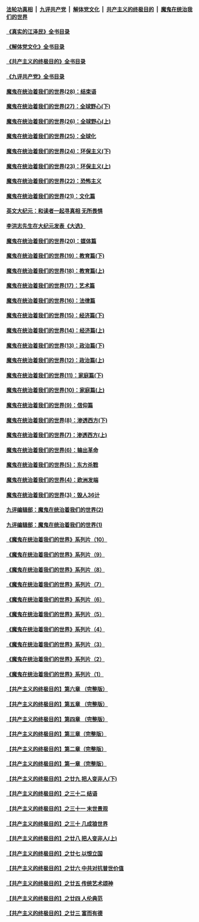 ####  [法轮功真相](../../../../basic/blob/master/README.md?t=05180631) &nbsp;|&nbsp; [九评共产党](../../../../9ping.md/blob/master/README.md?t=05180631) &nbsp;|&nbsp; [解体党文化](../../../../jtdwh.md/blob/master/README.md?t=05180631)  &nbsp;|&nbsp; [共产主义的终极目的](../../../../gczydzjmd.md/blob/master/README.md?t=05180631) &nbsp;|&nbsp; [魔鬼在统治我们的世界](../../../../mgztzwmdsj.md/blob/master/README.md?t=05180631) 

#### [《真实的江泽民》全书目录](../pages/nsc422/n13721399.md?t=05180631) 

#### [《解体党文化》全书目录](../pages/nsc422/n13721157.md?t=05180631) 

#### [《共产主义的终极目的》全书目录](../pages/nsc422/n13721048.md?t=05180631) 

#### [《九评共产党》全书目录](../pages/nsc422/n13708085.md?t=05180631) 

#### [魔鬼在统治着我们的世界(28)：结束语](../pages/nsc422/n10936246.md?t=05180631) 

#### [魔鬼在统治着我们的世界(27)：全球野心(下)](../pages/nsc422/n10928319.md?t=05180631) 

#### [魔鬼在统治着我们的世界(26)：全球野心(上)](../pages/nsc422/n10900318.md?t=05180631) 

#### [魔鬼在统治着我们的世界(25)：全球化](../pages/nsc422/n10788205.md?t=05180631) 

#### [魔鬼在统治着我们的世界(24)：环保主义(下)](../pages/nsc422/n10695307.md?t=05180631) 

#### [魔鬼在统治着我们的世界(23)：环保主义(上)](../pages/nsc422/n10688613.md?t=05180631) 

#### [魔鬼在统治着我们的世界(22)：恐怖主义](../pages/nsc422/n10614727.md?t=05180631) 

#### [魔鬼在统治着我们的世界(21)：文化篇](../pages/nsc422/n10597706.md?t=05180631) 

#### [英文大纪元：和读者一起寻真相 无所畏惧](../pages/nsc422/n12542027.md?t=05180631) 

#### [李洪志先生在大纪元发表《大选》](../pages/nsc422/n12534746.md?t=05180631) 

#### [魔鬼在统治着我们的世界(20)：媒体篇](../pages/nsc422/n10586579.md?t=05180631) 

#### [魔鬼在统治着我们的世界(19)：教育篇(下)](../pages/nsc422/n10564808.md?t=05180631) 

#### [魔鬼在统治着我们的世界(18)：教育篇(上)](../pages/nsc422/n10526970.md?t=05180631) 

#### [魔鬼在统治着我们的世界(17)：艺术篇](../pages/nsc422/n10499093.md?t=05180631) 

#### [魔鬼在统治着我们的世界(16)：法律篇](../pages/nsc422/n10485969.md?t=05180631) 

#### [魔鬼在统治着我们的世界(15)：经济篇(下)](../pages/nsc422/n10469975.md?t=05180631) 

#### [魔鬼在统治着我们的世界(14)：经济篇(上)](../pages/nsc422/n10457370.md?t=05180631) 

#### [魔鬼在统治着我们的世界(13)：政治篇(下)](../pages/nsc422/n10448270.md?t=05180631) 

#### [魔鬼在统治着我们的世界(12)：政治篇(上)](../pages/nsc422/n10444576.md?t=05180631) 

#### [魔鬼在统治着我们的世界(11)：家庭篇(下)](../pages/nsc422/n10440961.md?t=05180631) 

#### [魔鬼在统治着我们的世界(10)：家庭篇(上)](../pages/nsc422/n10435448.md?t=05180631) 

#### [魔鬼在统治着我们的世界(9)：信仰篇](../pages/nsc422/n10432159.md?t=05180631) 

#### [魔鬼在统治着我们的世界(8)：渗透西方(下)](../pages/nsc422/n10429603.md?t=05180631) 

#### [魔鬼在统治着我们的世界(7)：渗透西方(上)](../pages/nsc422/n10426013.md?t=05180631) 

#### [魔鬼在统治着我们的世界(6)：输出革命](../pages/nsc422/n10421536.md?t=05180631) 

#### [魔鬼在统治着我们的世界(5)：东方杀戮](../pages/nsc422/n10417707.md?t=05180631) 

#### [魔鬼在统治着我们的世界(4)：欧洲发端](../pages/nsc422/n10414890.md?t=05180631) 

#### [魔鬼在统治着我们的世界(3)：毁人36计](../pages/nsc422/n10411583.md?t=05180631) 

#### [九评编辑部：魔鬼在统治着我们的世界(2)](../pages/nsc422/n10410036.md?t=05180631) 

#### [九评编辑部：魔鬼在统治着我们的世界(1)](../pages/nsc422/n10406825.md?t=05180631) 

#### [《魔鬼在统治着我们的世界》系列片（10）](../pages/nsc422/n12292670.md?t=05180631) 

#### [《魔鬼在统治着我们的世界》系列片（9）](../pages/nsc422/n12290859.md?t=05180631) 

#### [《魔鬼在统治着我们的世界》系列片（8）](../pages/nsc422/n12287445.md?t=05180631) 

#### [《魔鬼在统治着我们的世界》系列片（7）](../pages/nsc422/n12283425.md?t=05180631) 

#### [《魔鬼在统治着我们的世界》系列片（6）](../pages/nsc422/n12282314.md?t=05180631) 

#### [《魔鬼在统治着我们的世界》系列片（5）](../pages/nsc422/n12281419.md?t=05180631) 

#### [《魔鬼在统治着我们的世界》系列片（4）](../pages/nsc422/n12274024.md?t=05180631) 

#### [《魔鬼在统治着我们的世界》系列片（3）](../pages/nsc422/n12271322.md?t=05180631) 

#### [《魔鬼在统治着我们的世界》系列片（2）](../pages/nsc422/n12269049.md?t=05180631) 

#### [《魔鬼在统治着我们的世界》系列片（1）](../pages/nsc422/n12267575.md?t=05180631) 

#### [【共产主义的终极目的】第六章 （完整版）](../pages/nsc422/n11428913.md?t=05180631) 

#### [【共产主义的终极目的】第五章 （完整版）](../pages/nsc422/n11428912.md?t=05180631) 

#### [【共产主义的终极目的】第四章 （完整版）](../pages/nsc422/n11428907.md?t=05180631) 

#### [【共产主义的终极目的】第三章（完整版）](../pages/nsc422/n11428848.md?t=05180631) 

#### [【共产主义的终极目的】第二章（完整版）](../pages/nsc422/n11428831.md?t=05180631) 

#### [【共产主义的终极目的】第一章（完整版）](../pages/nsc422/n11417651.md?t=05180631) 

#### [【共产主义的终极目的】之廿九 把人变非人(下)](../pages/nsc422/n11344140.md?t=05180631) 

#### [【共产主义的终极目的】之三十二 结语](../pages/nsc422/n11360535.md?t=05180631) 

#### [【共产主义的终极目的】之三十一 末世景观](../pages/nsc422/n11351129.md?t=05180631) 

#### [【共产主义的终极目的】之三十 几成狼世界](../pages/nsc422/n11348280.md?t=05180631) 

#### [【共产主义的终极目的】之廿八 把人变非人(上)](../pages/nsc422/n11340492.md?t=05180631) 

#### [【共产主义的终极目的】之廿七 以恨立国](../pages/nsc422/n11336944.md?t=05180631) 

#### [【共产主义的终极目的】之廿六 中共对抗普世价值](../pages/nsc422/n11324785.md?t=05180631) 

#### [【共产主义的终极目的】之廿五 传统艺术颂神](../pages/nsc422/n11296396.md?t=05180631) 

#### [【共产主义的终极目的】之廿四 人伦典范](../pages/nsc422/n11296397.md?t=05180631) 

#### [【共产主义的终极目的】之廿三 富而有德](../pages/nsc422/n11283598.md?t=05180631) 

